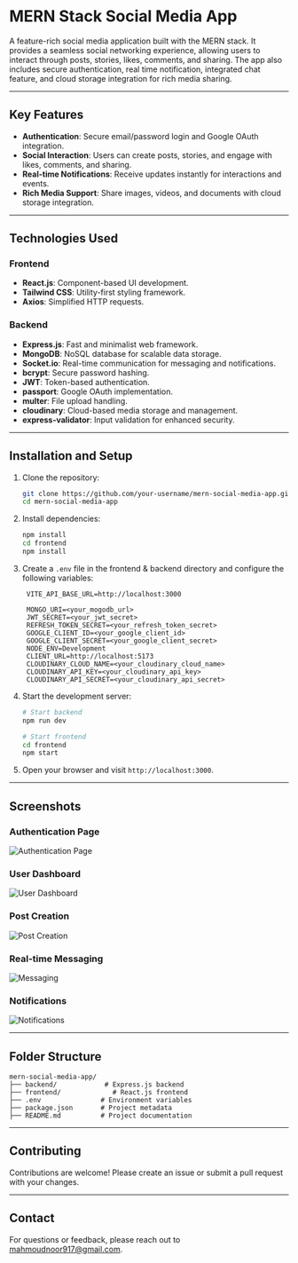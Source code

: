 # MERN Stack Social Media App

A feature-rich social media application built with the MERN stack. It provides a seamless social networking experience, allowing users to interact through posts, stories, likes, comments, and sharing. The app also includes secure authentication, real time notification, integrated chat feature, and cloud storage integration for rich media sharing.

---

## Key Features

- **Authentication**: Secure email/password login and Google OAuth integration.
- **Social Interaction**: Users can create posts, stories, and engage with likes, comments, and sharing.
- **Real-time Notifications**: Receive updates instantly for interactions and events.
- **Rich Media Support**: Share images, videos, and documents with cloud storage integration.

---

## Technologies Used

### Frontend
- **React.js**: Component-based UI development.
- **Tailwind CSS**: Utility-first styling framework.
- **Axios**: Simplified HTTP requests.

### Backend
- **Express.js**: Fast and minimalist web framework.
- **MongoDB**: NoSQL database for scalable data storage.
- **Socket.io**: Real-time communication for messaging and notifications.
- **bcrypt**: Secure password hashing.
- **JWT**: Token-based authentication.
- **passport**: Google OAuth implementation.
- **multer**: File upload handling.
- **cloudinary**: Cloud-based media storage and management.
- **express-validator**: Input validation for enhanced security.

---

## Installation and Setup

1. Clone the repository:
   ```bash
   git clone https://github.com/your-username/mern-social-media-app.git
   cd mern-social-media-app
   ```

2. Install dependencies:
   ```bash
   npm install
   cd frontend
   npm install
   ```

3. Create a `.env` file in the frontend & backend directory and configure the following variables:
   ```frontend env
    VITE_API_BASE_URL=http://localhost:3000
   ```
   ```backend env
    MONGO_URI=<your_mogodb_url>
    JWT_SECRET=<your_jwt_secret>
    REFRESH_TOKEN_SECRET=<your_refresh_token_secret>
    GOOGLE_CLIENT_ID=<your_google_client_id>
    GOOGLE_CLIENT_SECRET=<your_google_client_secret>
    NODE_ENV=Development
    CLIENT_URL=http://localhost:5173
    CLOUDINARY_CLOUD_NAME=<your_cloudinary_cloud_name>
    CLOUDINARY_API_KEY=<your_cloudinary_api_key>
    CLOUDINARY_API_SECRET=<your_cloudinary_api_secret>
   ```

4. Start the development server:
   ```bash
   # Start backend
   npm run dev

   # Start frontend
   cd frontend
   npm start
   ```

5. Open your browser and visit `http://localhost:3000`.

---

## Screenshots

### Authentication Page
![Authentication Page](https://dummyimage.com/600x400/000/fff&text=Authentication+Page)

### User Dashboard
![User Dashboard](https://dummyimage.com/600x400/000/fff&text=User+Dashboard)

### Post Creation
![Post Creation](https://dummyimage.com/600x400/000/fff&text=Post+Creation)

### Real-time Messaging
![Messaging](https://dummyimage.com/600x400/000/fff&text=Messaging)

### Notifications
![Notifications](https://dummyimage.com/600x400/000/fff&text=Notifications)

---

## Folder Structure

```
mern-social-media-app/
├── backend/            # Express.js backend
├── frontend/             # React.js frontend
├── .env               # Environment variables
├── package.json       # Project metadata
├── README.md          # Project documentation
```

---

## Contributing

Contributions are welcome! Please create an issue or submit a pull request with your changes.

---

## Contact

For questions or feedback, please reach out to [mahmoudnoor917@gmail.com](mailto:mahmoudnoor917@gmail.com).

